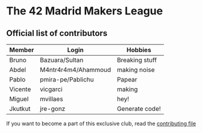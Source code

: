 # The 42 Madrid Makers League

## Official list of contributors

|Member|Login|Hobbies|
|---|---|---|
|Bruno|Bazuara/Sultan|Breaking stuff|
|Abdel|M4ntr4r4m4/Ahammoud|making noise|
|Pablo|pmira-pe/Pablichu|Papear|
|Vicente|vicgarci|making|
|Miguel|mvillaes|hey!|
|Jkutkut|jre-gonz|Generate code!|

If you want to become a part of this exclusive club, read the [contributing file](CONTRIBUTING.md)
